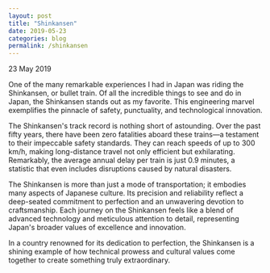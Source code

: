 ```yaml
---
layout: post
title: "Shinkansen"
date: 2019-05-23
categories: blog
permalink: /shinkansen
---
```


23 May 2019

One of the many remarkable experiences I had in Japan was riding the Shinkansen, or bullet train. Of all the incredible things to see and do in Japan, the Shinkansen stands out as my favorite. This engineering marvel exemplifies the pinnacle of safety, punctuality, and technological innovation.

The Shinkansen's track record is nothing short of astounding. Over the past fifty years, there have been zero fatalities aboard these trains—a testament to their impeccable safety standards. They can reach speeds of up to 300 km/h, making long-distance travel not only efficient but exhilarating. Remarkably, the average annual delay per train is just 0.9 minutes, a statistic that even includes disruptions caused by natural disasters.

The Shinkansen is more than just a mode of transportation; it embodies many aspects of Japanese culture. Its precision and reliability reflect a deep-seated commitment to perfection and an unwavering devotion to craftsmanship. Each journey on the Shinkansen feels like a blend of advanced technology and meticulous attention to detail, representing Japan's broader values of excellence and innovation.

In a country renowned for its dedication to perfection, the Shinkansen is a shining example of how technical prowess and cultural values come together to create something truly extraordinary.
